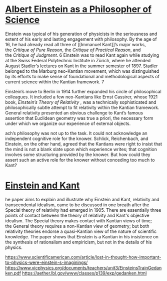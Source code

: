 # [Albert Einstein as a Philosopher of Science](https://pubs.aip.org/physicstoday/article/58/12/34/394660/Albert-Einstein-as-a-Philosopher-of)

Einstein was typical of his generation of physicists in the seriousness and extent of his early and lasting engagement with philosophy. By the age of 16, he had already read all three of [[Immanuel Kant]]’s major works, the _Critique of Pure Reason_, the _Critique of Practical Reason_, and the _Critique of Judgment_. 6 Einstein was to read Kant again while studying at the Swiss Federal Polytechnic Institute in Zürich, where he attended August Stadler’s lectures on Kant in the summer semester of 1897. Stadler belonged to the Marburg neo-Kantian movement, which was distinguished by its efforts to make sense of foundational and methodological aspects of current science within the Kantian framework. 7

Einstein’s move to Berlin in 1914 further expanded his circle of philosophical colleagues. It included a few neo-Kantians like Ernst Cassirer, whose 1921 book, _Einstein’s Theory of Relativity_ , was a technically sophisticated and philosophically subtle attempt to fit relativity within the Kantian framework. General relativity presented an obvious challenge to Kant’s famous assertion that Euclidean geometry was true a priori, the necessary form under which we organize our experience of external objects.

ach’s philosophy was not up to the task. It could not acknowledge an independent cognitive role for the knower. Schlick, Reichenbach, and Einstein, on the other hand, agreed that the Kantians were right to insist that the mind is not a blank slate upon which experience writes; that cognition involves some structuring provided by the knower. But how could they assert such an active role for the knower without conceding too much to Kant?


# [Einstein and Kant](https://www.cambridge.org/core/journals/philosophy/article/abs/einstein-and-kant/D4B197513E6DE86D10B7686E18615D51)
he paper aims to explain and illustrate why Einstein and Kant, relativity and transcendental idealism, came to be discussed in one breath after the Special theory of relativity had emerged in 1905. There are essentially three points of contact between the theory of relativity and Kant's objective idealism. The Special theory makes contact with Kantian views of time; the General theory requires a non-Kantian view of geometry; but both relativity theories endorse a quasi-Kantian view of the nature of scientific knowledge. The paper shows that Einstein is a Kantian in his insistence on the synthesis of rationalism and empiricism, but not in the details of his physics.

https://www.scientificamerican.com/article/lost-in-thought-how-important-to-physics-were-einstein-s-imaginings/
https://www.vicphysics.org/documents/teachers/unit3/EinsteinsTrainGedanken.pdf
https://aether.lbl.gov/www/classes/p139/exp/gedanken.html